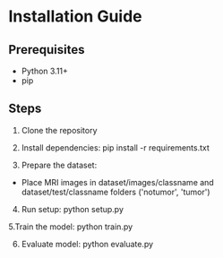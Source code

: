 # Installation Guide

## Prerequisites
- Python 3.11+
- pip

## Steps

1. Clone the repository
2. Install dependencies:
   pip install -r requirements.txt

3. Prepare the dataset:
- Place MRI images in dataset/images/classname and dataset/test/classname folders ('notumor', 'tumor')
4. Run setup:
  python setup.py

5.Train the model:
python train.py


6. Evaluate model:
python evaluate.py


